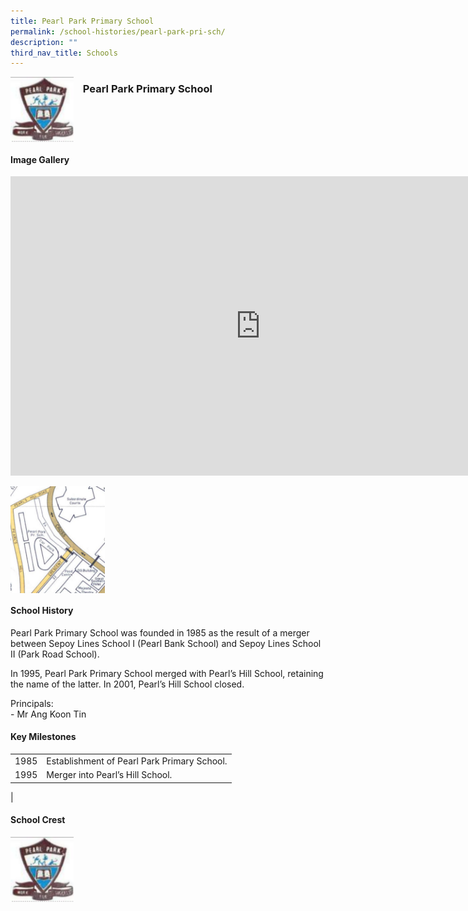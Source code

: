 ```yaml
---
title: Pearl Park Primary School
permalink: /school-histories/pearl-park-pri-sch/
description: ""
third_nav_title: Schools
---
```

<img align="left" style="width:20%;margin-right:15px;" src="/images/pearlparkpri1.png">

### **Pearl Park Primary School**

<br clear="left">

#### **Image Gallery**
<iframe src="https://docs.google.com/presentation/d/e/2PACX-1vQWmyzeWc_aLtl5lANybEUKFrP-taP0OAKSQpkdfKqhKmeMmx4lWN6rxeWn_vo_HwMdgibqSoAwusht/embed?start=false&amp;loop=true&amp;delayms=5000" frameborder="0" width="800" height="479" allowfullscreen="true"></iframe>

<p><a href="/images/pearlparkpri2.jpg">  
<img align="left" style="width:30%;margin-right:15px;" src="/images/pearlparkpri2.jpg">
</a></p>

<br clear="left">

#### **School History**
Pearl Park Primary School was founded in 1985 as the result of a merger between Sepoy Lines School I (Pearl Bank School) and Sepoy Lines School II (Park Road School).&nbsp;

In 1995, Pearl Park Primary School merged with Pearl’s Hill School, retaining the name of the latter. In 2001, Pearl’s Hill School closed.&nbsp;

Principals:<br>
\- Mr Ang Koon Tin 

#### **Key Milestones**

|  |  |
|:---:|---|
| 1985 | Establishment of Pearl Park Primary School. |
| 1995 | Merger into Pearl’s Hill School. |
|


#### **School Crest**
<img align="left" style="width:20%;margin-right:15px;" src="/images/pearlparkpri1.png">


<br clear="left">